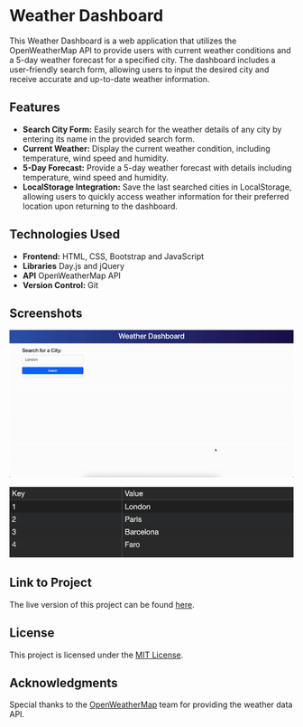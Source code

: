 # Weather Dashboard

This Weather Dashboard is a web application that utilizes the OpenWeatherMap API to provide users with current weather conditions and a 5-day weather forecast for a specified city. The dashboard includes a user-friendly search form, allowing users to input the desired city and receive accurate and up-to-date weather information.

## Features

- **Search City Form:** Easily search for the weather details of any city by entering its name in the provided search form.
- **Current Weather:** Display the current weather condition, including temperature, wind speed and humidity.
- **5-Day Forecast:** Provide a 5-day weather forecast with details including temperature, wind speed and humidity.
- **LocalStorage Integration:** Save the last searched cities in LocalStorage, allowing users to quickly access weather information for their preferred location upon returning to the dashboard.

## Technologies Used

- **Frontend:** HTML, CSS, Bootstrap and JavaScript
- **Libraries** Day.js and jQuery
- **API** OpenWeatherMap API 
- **Version Control:** Git

## Screenshots

![Home Page](./assets/images/Weather-Dashboard.gif)

![Home Page](./assets/images/localstorage.png)

## Link to Project

The live version of this project can be found [here](https://caseygirlyn.github.io/Weather-Dashboard/).

## License

This project is licensed under the [MIT License](LICENSE).

## Acknowledgments
Special thanks to the [OpenWeatherMap](https://openweathermap.org/) team for providing the weather data API.